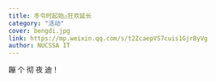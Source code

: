 ```yaml
---
title: 冬令时起始△狂欢延长
category: "活动"
cover: bengdi.jpg
link: https://mp.weixin.qq.com/s/t2ZcaepVS7cuis1GjrByVg
author: NUCSSA IT
---
```

蹦 个 彻 夜 迪！

